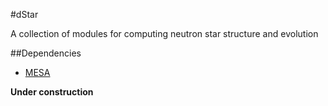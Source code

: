 #dStar

A collection of modules for computing neutron star structure and evolution

##Dependencies
* [MESA](http://mesa.sourceforge.net)

**Under construction**
